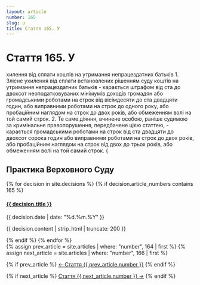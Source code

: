 ```yaml
---
layout: article
number: 165
slug: u
title: Стаття 165. У
---
```


# Стаття 165. У

хилення від сплати коштів на утримання непрацездатних батьків 1. Злісне ухилення від сплати встановлених рішенням суду коштів на утримання непрацездатних батьків - карається штрафом від ста до двохсот неоподатковуваних мінімумів доходів громадян або громадськими роботами на строк від вісімдесяти до ста двадцяти годин, або виправними роботами на строк до одного року, або пробаційним наглядом на строк до двох років, або обмеженням волі на той самий строк. 2. Те саме діяння, вчинене особою, раніше судимою за кримінальне правопорушення, передбачене цією статтею, - карається громадськими роботами на строк від ста двадцяти до двохсот сорока годин або виправними роботами на строк до двох років, або пробаційним наглядом на строк від двох до трьох років, або обмеженням волі на той самий строк. {

## Практика Верховного Суду

<div class="decisions-container">
{% for decision in site.decisions %}
  {% if decision.article_numbers contains 165 %}
    <div class="decision-item">
      <h4><a href="{{ decision.url }}">{{ decision.title }}</a></h4>
      <p class="decision-date">{{ decision.date | date: "%d.%m.%Y" }}</p>
      <p class="decision-excerpt">{{ decision.content | strip_html | truncate: 200 }}</p>
    </div>
  {% endif %}
{% endfor %}
</div>

<div class="article-navigation">
  {% assign prev_article = site.articles | where: "number", 164 | first %}
  {% assign next_article = site.articles | where: "number", 166 | first %}
  
  {% if prev_article %}
    <a href="{{ prev_article.url }}" class="prev-article">← Стаття {{ prev_article.number }}</a>
  {% endif %}
  
  {% if next_article %}
    <a href="{{ next_article.url }}" class="next-article">Стаття {{ next_article.number }} →</a>
  {% endif %}
</div>

